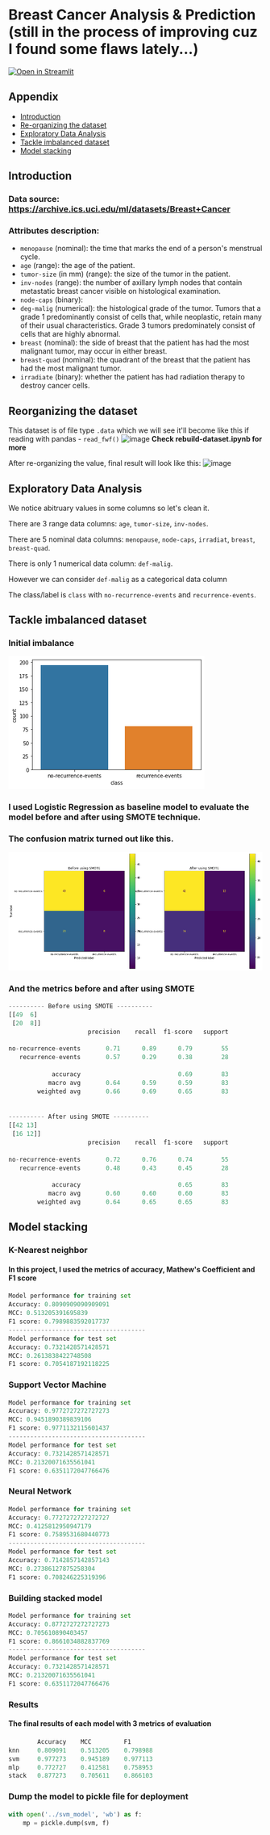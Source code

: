 

# Breast Cancer Analysis & Prediction (still in the process of improving cuz I found some flaws lately...)
[![Open in Streamlit](https://static.streamlit.io/badges/streamlit_badge_black_white.svg)](https://share.streamlit.io/nmtrang/breast-cancer-analysis/app.py)







## Appendix
- [Introduction](#Introduction)
- [Re-organizing the dataset](#Reorganizing-the-dataset)
- [Exploratory Data Analysis](#Exploratory-Data-Analysis)
- [Tackle imbalanced dataset](#Tackle-imbalanced-dataset)
- [Model stacking](#Model-stacking)




## Introduction

### Data source: https://archive.ics.uci.edu/ml/datasets/Breast+Cancer

### Attributes description:
- ``menopause`` (nominal): the time that marks the end of a person's menstrual cycle.
- ``age`` (range): the age of the patient.
- ``tumor-size`` (in mm) (range): the size of the tumor in the patient.
- ``inv-nodes`` (range): the number of axillary lymph nodes that contain metastatic breast cancer visible on histological examination.
- ``node-caps`` (binary): 
- ``deg-malig`` (numerical): the histological grade of the tumor. Tumors that a grade 1 predominantly consist of cells that, while neoplastic, retain many of their usual characteristics. Grade 3 tumors predominately consist of cells that are highly abnormal.
- ``breast`` (nominal): the side of breast that the patient has had the most malignant tumor, may occur in either breast.
- ``breast-quad`` (nominal): the quadrant of the breast that the patient has had the most malignant tumor.
- ``irradiate`` (binary): whether the patient has had radiation therapy to destroy cancer cells.

## Reorganizing the dataset

This dataset is of file type ``.data`` which we will see it'll become like this if reading with pandas - ``read_fwf()``
![image]()
**Check rebuild-dataset.ipynb for more**

After re-organizing the value, final result will look like this:
![image]()

## Exploratory Data Analysis
We notice abitruary values in some columns so let's clean it.

There are 3 range data columns: ``age``, ``tumor-size``, ``inv-nodes``.

There are 5 nominal data columns: ``menopause``, ``node-caps``, ``irradiat``, ``breast``, ``breast-quad``.

There is only 1 numerical data column: ``def-malig``.

However we can consider ``def-malig`` as a categorical data column

The class/label is ``class`` with ``no-recurrence-events`` and ``recurrence-events``.

## Tackle imbalanced dataset

### Initial imbalance

![image](./images/initial-imbalance.png)

### I used Logistic Regression as baseline model to evaluate the model before and after using SMOTE technique.

### The confusion matrix turned out like this. 

![image](./images/before-after-smote-evaluation.png)

### And the metrics before and after using SMOTE

```python
---------- Before using SMOTE ----------
[[49  6]
 [20  8]]
                      precision    recall  f1-score   support

no-recurrence-events       0.71      0.89      0.79        55
   recurrence-events       0.57      0.29      0.38        28

            accuracy                           0.69        83
           macro avg       0.64      0.59      0.59        83
        weighted avg       0.66      0.69      0.65        83


---------- After using SMOTE ----------
[[42 13]
 [16 12]]
                      precision    recall  f1-score   support

no-recurrence-events       0.72      0.76      0.74        55
   recurrence-events       0.48      0.43      0.45        28

            accuracy                           0.65        83
           macro avg       0.60      0.60      0.60        83
        weighted avg       0.64      0.65      0.65        83

```

## Model stacking

### K-Nearest neighbor

#### In this project, I used the metrics of accuracy, Mathew's Coefficient and F1 score

```python
Model performance for training set
Accuracy: 0.8090909090909091
MCC: 0.513205391695839
F1 score: 0.7989883592017737
--------------------------------------
Model performance for test set
Accuracy: 0.7321428571428571
MCC: 0.2613838422748508
F1 score: 0.7054187192118225
```

### Support Vector Machine

```python
Model performance for training set
Accuracy: 0.9772727272727273
MCC: 0.9451890389839106
F1 score: 0.9771132115601437
--------------------------------------
Model performance for test set
Accuracy: 0.7321428571428571
MCC: 0.21320071635561041
F1 score: 0.6351172047766476
```

### Neural Network

```python
Model performance for training set
Accuracy: 0.7727272727272727
MCC: 0.4125812950947179
F1 score: 0.7589531680440773
--------------------------------------
Model performance for test set
Accuracy: 0.7142857142857143
MCC: 0.27386127875258304
F1 score: 0.708246225319396
```

### Building stacked model

```python
Model performance for training set
Accuracy: 0.8772727272727273
MCC: 0.705610890403457
F1 score: 0.8661034882837769
--------------------------------------
Model performance for test set
Accuracy: 0.7321428571428571
MCC: 0.21320071635561041
F1 score: 0.6351172047766476
```

### Results
#### The final results of each model with 3 metrics of evaluation
```python
	    Accuracy	MCC	        F1
knn	    0.809091	0.513205	0.798988
svm	    0.977273	0.945189	0.977113
mlp	    0.772727	0.412581	0.758953
stack	0.877273	0.705611	0.866103
```

### Dump the model to pickle file for deployment

```python
with open('../svm_model', 'wb') as f:
    mp = pickle.dump(svm, f)
```
